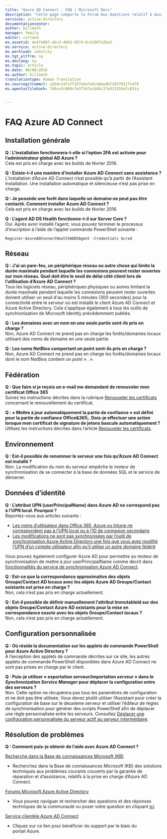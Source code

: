 ```yaml
---
title: "Azure AD Connect : FAQ | Microsoft Docs"
description: "Cette page comporte le Forum Aux Questions relatif à Azure AD Connect."
services: active-directory
documentationcenter: 
author: billmath
manager: femila
editor: curtand
ms.assetid: 4e47a087-ebcd-4b63-9574-0c31907a39a3
ms.service: active-directory
ms.workload: identity
ms.tgt_pltfrm: na
ms.devlang: na
ms.topic: article
ms.date: 08/08/2016
ms.author: billmath
translationtype: Human Translation
ms.sourcegitcommit: a2b4c14fa7f167e9a7e0cddeedbf18579117c478
ms.openlocfilehash: 7d8ce3c869c7e3734fa1d4bc27e52325dafc651a


---
```

# <a name="azure-ad-connect-faq"></a>FAQ Azure AD Connect
## <a name="general-installation"></a>Installation générale
**Q : L’installation fonctionnera-t-elle si l’option 2FA est activée pour l’administrateur global AD Azure ?**  
Cela est pris en charge avec les builds de février 2016.

**Q : Existe-t-il une manière d’installer Azure AD Connect sans assistance ?**  
L’installation d’Azure AD Connect n’est possible qu’à partir de l’Assistant Installation. Une installation automatique et silencieuse n’est pas prise en charge.

**Q : Je possède une forêt dans laquelle un domaine ne peut pas être contacté. Comment installer Azure AD Connect ?**  
Cela est pris en charge avec les builds de février 2016.

**Q : L’agent AD DS Health fonctionne-t-il sur Server Core ?**  
Oui. Après avoir installé l’agent, vous pouvez terminer le processus d’inscription à l’aide de l’applet commande PowerShell suivante : 

`Register-AzureADConnectHealthADDSAgent -Credentials $cred`

## <a name="network"></a>Réseau
**Q : J’ai un pare-feu, un périphérique réseau ou autre chose qui limite la durée maximale pendant laquelle les connexions peuvent rester ouvertes sur mon réseau. Quel doit être le seuil de délai côté client lors de l’utilisation d’Azure AD Connect ?**  
Tous les logiciels réseau, périphériques physiques ou autres limitant la durée maximale pendant laquelle les connexions peuvent rester ouvertes doivent utiliser un seuil d'au moins 5 minutes (300 secondes) pour la connectivité entre le serveur où est installé le client Azure AD Connect et Azure Active Directory. Cela s'applique également à tous les outils de synchronisation de Microsoft Identity précédemment publiés.

**Q : Les domaines avec un nom en une seule partie sont-ils pris en charge ?**  
Non, Azure AD Connect ne prend pas en charge les forêts/domaines locaux utilisant des noms de domaine en une seule partie.

**Q : Les noms NetBios comportant un point sont-ils pris en charge ?**  
Non, Azure AD Connect ne prend pas en charge les forêts/domaines locaux  dont le nom NetBios contient un point « . ».

## <a name="federation"></a>Fédération
**Q : Que faire si je reçois un e-mail me demandant de renouveler mon certificat Office 365**  
Suivez les instructions décrites dans la rubrique [Renouveler les certificats](active-directory-aadconnect-o365-certs.md) concernant le renouvellement du certificat.

**Q : « Mettre à jour automatiquement la partie de confiance » est défini pour la partie de confiance Office&365;. Dois-je effectuer une action lorsque mon certificat de signature de jetons bascule automatiquement ?**  
Utilisez les instructions décrites dans l’article [Renouveler les certificats](active-directory-aadconnect-o365-certs.md).

## <a name="environment"></a>Environnement
**Q : Est-il possible de renommer le serveur une fois qu’Azure AD Connect est installé ?**  
Non. La modification du nom du serveur empêche le moteur de synchronisation de se connecter à la base de données SQL et le service de démarrer.

## <a name="identity-data"></a>Données d’identité
**Q : L’attribut UPN (userPrincipalName) dans Azure AD ne correspond pas à l’UPN local. Pourquoi ?**  
Reportez-vous aux articles suivants :

* [Les noms d’utilisateur dans Office 365, Azure ou Intune ne correspondent pas à l’UPN local ou à l’ID de connexion secondaire](https://support.microsoft.com/en-us/kb/2523192)
* [Les modifications ne sont pas synchronisées par l’outil de synchronisation Azure Active Directory une fois que vous avez modifié l’UPN d’un compte utilisateur afin qu’il utilise un autre domaine fédéré](https://support.microsoft.com/en-us/kb/2669550)

Vous pouvez également configurer Azure AD pour permettre au moteur de synchronisation de mettre à jour userPrincipalName comme décrit dans [fonctionnalités du service de synchronisation Azure AD Connect](active-directory-aadconnectsyncservice-features.md).

**Q : Est-ce que la correspondance approximative des objets Groupe/Contact AD locaux avec les objets Azure AD Groupe/Contact existants est prise en charge ?**  
Non, cela n’est pas pris en charge actuellement.

**Q : Est-il possible de définir manuellement l’attribut ImmutableId sur des objets Groupe/Contact Azure AD existants pour la mise en correspondance exacte avec les objets Groupe/Contact locaux ?**  
Non, cela n’est pas pris en charge actuellement.

## <a name="custom-configuration"></a>Configuration personnalisée
**Q : Où réside la documentation sur les applets de commande PowerShell pour Azure Active Directory ?**  
À l’exception des applets de commande décrites sur ce site, les autres applets de commande PowerShell disponibles dans Azure AD Connect ne sont pas prises en charge par le client.

**Q : Puis-je utiliser « exportation serveur/importation serveur » dans le *Synchronization Service Manager* pour déplacer la configuration entre des serveurs ?**  
Non. Cette option ne récupérera pas tous les paramètres de configuration et ne doit pas être utilisée. Vous devez plutôt utiliser l’Assistant pour créer la configuration de base sur le deuxième serveur et utiliser l’éditeur de règles de synchronisation pour générer des scripts PowerShell afin de déplacer une règle personnalisée entre les serveurs. Consultez [Déplacer une configuration personnalisée du serveur actif au serveur intermédiaire](active-directory-aadconnect-upgrade-previous-version.md#move-custom-configuration-from-active-to-staging-server).

## <a name="troubleshooting"></a>Résolution de problèmes
**Q : Comment puis-je obtenir de l’aide avec Azure AD Connect ?**

[Recherche dans la Base de connaissances Microsoft (KB)](https://www.microsoft.com/en-us/Search/result.aspx?q=azure%20active%20directory%20connect&form=mssupport)

* Recherchez dans la Base de connaissances Microsoft (KB) des solutions techniques aux problèmes courants couverts par la garantie de réparation et d’assistance, relatifs à la prise en charge d’Azure AD Connect.

[Forums Microsoft Azure Active Directory](https://social.msdn.microsoft.com/Forums/azure/en-US/home?forum=WindowsAzureAD)

* Vous pouvez naviguer et rechercher des questions et des réponses techniques de la communauté ou poser votre question en cliquant [ici](https://social.msdn.microsoft.com/Forums/azure/en-US/newthread?category=windowsazureplatform&forum=WindowsAzureAD&prof=required).

[Service clientèle Azure AD Connect](https://manage.windowsazure.com/?getsupport=true)

* Cliquez sur ce lien pour bénéficier du support par le biais du portail Azure.




<!--HONumber=Jan17_HO1-->


